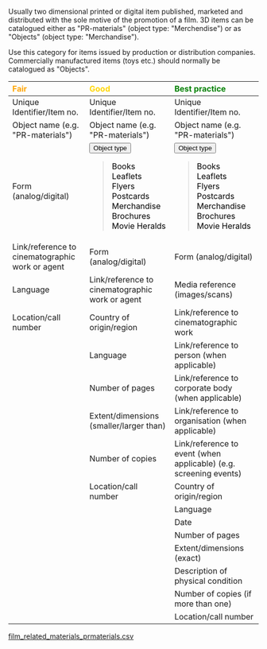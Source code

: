 
Usually two dimensional printed or digital item published, marketed and distributed with the sole motive of the promotion of a film. 3D items can be catalogued either as "PR-materials" (object type: "Merchendise") or as "Objects"  (object type: "Merchandise").

Use this category for items issued by production or distribution companies. Commercially manufactured items (toys etc.) should normally be catalogued as "Objects".

| <span style="color:orange"><b>Fair</b></span>| <span style="color:gold"><b>Good</b></span>  | <span style="color:green"><b> Best practice</b></span>  |
|:------------------------------------------------|:-------------------------------------------------|:-----------------------------------------------------------------------|
| <tspan title="An identifier that is guaranteed to be unique among all identifiers used for specific objects or entities and for a specific purpose. A unique identifier could be a code or a sequence number.">Unique Identifier/Item no.</tspan> | <tspan title="An identifier that is guaranteed to be unique among all identifiers used for specific objects or entities and for a specific purpose. A unique identifier could be a code or a sequence number.">Unique Identifier/Item no.</tspan>  | <tspan title="An identifier that is guaranteed to be unique among all identifiers used for specific objects or entities and for a specific purpose. A unique identifier could be a code or a sequence number.">Unique Identifier/Item no.</tspan>|
| <tspan title="General category of an item.">Object name (e.g. "PR-materials")</tspan>  | <tspan title="General category of an item.">Object name (e.g. "PR-materials")</tspan>   | <tspan title="General category of an item.">Object name (e.g. "PR-materials")</tspan> |
| Form (analog/digital)  | <div class="collapsible"><button class="collapsible-btn"><tspan title="Specific category of an item.">Object type</tspan></button><div class="collapsible-content"><blockquote style='color:black'><div class="collapsible">Books</div><div class="collapsible">Leaflets</div><div class="collapsible">Flyers</div><div class="collapsible">Postcards</div><div class="collapsible"><tspan title="Item produced to promote a film and/or it's characters and agents.">Merchandise</tspan></div><div class="collapsible">Brochures</div><div class="collapsible"><tspan title='Usually a 5"x7" or 6"x9" one page flyer used for promotion.'>Movie Heralds</tspan></div></blockquote></div></div> | <div class="collapsible"><button class="collapsible-btn"><tspan title="Specific category of an item.">Object type</tspan></button><div class="collapsible-content"><blockquote style='color:black'><div class="collapsible">Books</div><div class="collapsible">Leaflets</div><div class="collapsible">Flyers</div><div class="collapsible">Postcards</div><div class="collapsible"><tspan title="Item produced to promote a film and/or it's characters and agents.">Merchandise</tspan></div><div class="collapsible">Brochures</div><div class="collapsible"><tspan title='Usually a 5"x7" or 6"x9" one page flyer used for promotion.'>Movie Heralds</tspan></div></blockquote></div></div>|
| Link/reference to cinematographic work or agent| Form (analog/digital)   | Form (analog/digital) |
| Language   | Link/reference to cinematographic work or agent | <tspan title="Type of still image (print, negative etc.).">Media reference (images/scans)</tspan>|
| <tspan title="A number, letter, symbol or combination, indicating the specific location of an object.">Location/call number</tspan>   | Country of origin/region| Link/reference to cinematographic work|
|| Language| Link/reference to person (when applicable)|
|| Number of pages | Link/reference to corporate body (when applicable)|
|| Extent/dimensions (smaller/larger than) | Link/reference to organisation (when applicable)  |
|| Number of copies| Link/reference to event (when applicable) (e.g. screening events) |
|| <tspan title="A number, letter, symbol or combination, indicating the specific location of an object.">Location/call number</tspan>| Country of origin/region  |
|| | Language  |
|| | Date  |
|| | Number of pages   |
|| | Extent/dimensions (exact) |
|| | Description of physical condition |
|| | Number of copies (if more than one)   |
|| | <tspan title="A number, letter, symbol or combination, indicating the specific location of an object.">Location/call number</tspan>  |



<script>
document.addEventListener("DOMContentLoaded", function() {
var collapsibleBtns = document.querySelectorAll('.collapsible-btn');

collapsibleBtns.forEach(function(btn) {
btn.addEventListener('click', function() {
var content = this.nextElementSibling;
if (content.style.display === "block") {
content.style.display = "none";
} else {
content.style.display = "block";
}
});
});
});
</script>


<a href="../film_related_materials_prmaterials.csv" download><u>film_related_materials_prmaterials.csv</u></a>


